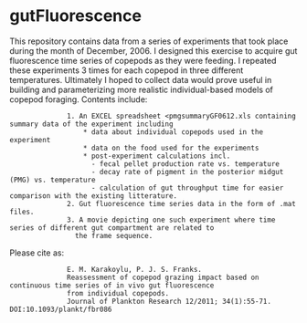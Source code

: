 # gutFluorescence
This repository contains data from a series of experiments that took place during the month of December, 2006. I designed this exercise to acquire gut fluorescence time series of copepods as they were feeding. I repeated these experiments 3 times for each copepod in three different temperatures. Ultimately I hoped to collect data would prove  useful in building and parameterizing more realistic individual-based models of copepod foraging. 
Contents include:

                  1. An EXCEL spreadsheet <pmgsummaryGF0612.xls containing summary data of the experiment including
                      * data about individual copepods used in the experiment
                      * data on the food used for the experiments
                      * post-experiment calculations incl.
                        - fecal pellet production rate vs. temperature
                        - decay rate of pigment in the posterior midgut (PMG) vs. temperature
                        - calculation of gut throughput time for easier comparison with the existing litterature.
                  2. Gut fluorescence time series data in the form of .mat files.
                  3. A movie depicting one such experiment where time series of different gut compartment are related to 
                    the frame sequence.

Please cite as: 

                  E. M. Karakoylu, P. J. S. Franks.
                  Reassessment of copepod grazing impact based on continuous time series of in vivo gut fluorescence
                  from individual copepods. 
                  Journal of Plankton Research 12/2011; 34(1):55-71. DOI:10.1093/plankt/fbr086 
